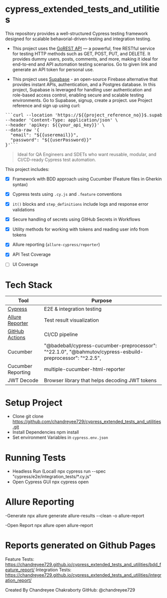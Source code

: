 # cypress_extended_tests_and_utilities
This repository provides a well-structured Cypress testing framework designed for scalable behavorial-driven-testing and integration testing. 


- This project uses the [GoREST API](https://gorest.co.in/) — a powerful, free RESTful service for testing HTTP methods such as GET, POST, PUT, and DELETE. It provides dummy users, posts, comments, and more, making it ideal for end-to-end and API automation testing scenarios.
Go to given link and generate an API token for personal use.

- This project uses [Supabase](https://supabase.com/) - an open-source Firebase alternative that provides instant APIs, authentication, and a Postgres database. In this project, Supabase is leveraged for handling user authentication and role-based access control, enabling secure and scalable testing environments.
Go to Supabase, signup, create a project. use Project reference and sign up using curl:

<pre>```curl --location 'https://${{project_reference_no}}$.supabase.co/auth/v1/signup' \
--header 'Content-Type: application/json' \
--header 'apikey: ${{your_api_key}}' \
--data-raw '{
  "email": "${{useremail}}",
  "password": "${{userPassword}}"
}'```</pre>

> Ideal for QA Engineers and SDETs who want reusable, modular, and CI/CD-ready Cypress test automation.

This project includes:
- [x] Framework with BDD approach using Cucumber (Feature files in Gherkin syntax) 
- [x] Cypress tests using `.cy.js` and `.feature` conventions
- [x] `it()` blocks and `step_definitions` include logs and response error validations
- [x] Secure handling of secrets using GitHub Secrets in Workflows
- [x] Utility methods for working with tokens and reading user info from tokens
- [x] Allure reporting (`allure-cypress/reporter`)
- [x] API Test Coverage
- [ ] UI Coverage


# Tech Stack

| Tool | Purpose |
|------|---------|
| [Cypress](https://www.cypress.io/) | E2E & integration testing |
| [Allure Reporter](https://github.com/allure-framework/allure-js) | Test result visualization |
| [GitHub Actions](https://github.com/cypress-io/github-action) | CI/CD pipeline |
| Cucumber | "@badeball/cypress-cucumber-preprocessor": "^22.1.0", "@bahmutov/cypress-esbuild-preprocessor": "^2.2.5",|
| Cucumber Reporting | multiple-cucumber-html-reporter |
| JWT Decode | Browser library that helps decoding JWT tokens |

# Setup Project
- Clone
git clone https://github.com/chandreyee729/cypress_extended_tests_and_utilities.git
- Install Dependencies
npm install
- Set environment Variables in `cypress.env.json`


# Running Tests
- Headless Run (Local)
npx cypress run --spec "cypress/e2e/integration_tests/*.cy.js" 
- Open Cypress GUI
npx cypress open

# Allure Reporting
-Generate 
npx allure generate allure-results --clean -o allure-report

-Open Report
npx allure open allure-report


# Reports generated on Github Pages
Feature Tests: https://chandreyee729.github.io/cypress_extended_tests_and_utilities/bdd_feature_report/
Integration Tests: https://chandreyee729.github.io/cypress_extended_tests_and_utilities/integration_report/

Created By
Chandreyee Chakraborty
GitHub: @chandreyee729
